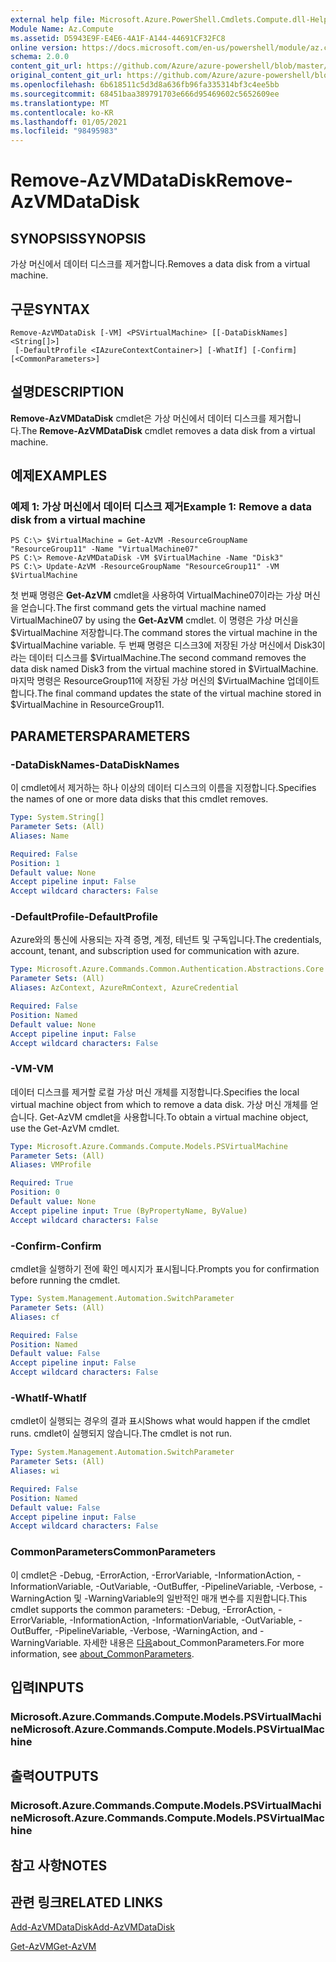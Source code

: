 ```yaml
---
external help file: Microsoft.Azure.PowerShell.Cmdlets.Compute.dll-Help.xml
Module Name: Az.Compute
ms.assetid: D5943E9F-E4E6-4A1F-A144-44691CF32FC8
online version: https://docs.microsoft.com/en-us/powershell/module/az.compute/remove-azvmdatadisk
schema: 2.0.0
content_git_url: https://github.com/Azure/azure-powershell/blob/master/src/Compute/Compute/help/Remove-AzVMDataDisk.md
original_content_git_url: https://github.com/Azure/azure-powershell/blob/master/src/Compute/Compute/help/Remove-AzVMDataDisk.md
ms.openlocfilehash: 6b618511c5d3d8a636fb96fa335314bf3c4ee5bb
ms.sourcegitcommit: 68451baa389791703e666d95469602c5652609ee
ms.translationtype: MT
ms.contentlocale: ko-KR
ms.lasthandoff: 01/05/2021
ms.locfileid: "98495983"
---
```

# <span data-ttu-id="84865-101">Remove-AzVMDataDisk</span><span class="sxs-lookup"><span data-stu-id="84865-101">Remove-AzVMDataDisk</span></span>

## <span data-ttu-id="84865-102">SYNOPSIS</span><span class="sxs-lookup"><span data-stu-id="84865-102">SYNOPSIS</span></span>
<span data-ttu-id="84865-103">가상 머신에서 데이터 디스크를 제거합니다.</span><span class="sxs-lookup"><span data-stu-id="84865-103">Removes a data disk from a virtual machine.</span></span>

## <span data-ttu-id="84865-104">구문</span><span class="sxs-lookup"><span data-stu-id="84865-104">SYNTAX</span></span>

```
Remove-AzVMDataDisk [-VM] <PSVirtualMachine> [[-DataDiskNames] <String[]>]
 [-DefaultProfile <IAzureContextContainer>] [-WhatIf] [-Confirm] [<CommonParameters>]
```

## <span data-ttu-id="84865-105">설명</span><span class="sxs-lookup"><span data-stu-id="84865-105">DESCRIPTION</span></span>
<span data-ttu-id="84865-106">**Remove-AzVMDataDisk** cmdlet은 가상 머신에서 데이터 디스크를 제거합니다.</span><span class="sxs-lookup"><span data-stu-id="84865-106">The **Remove-AzVMDataDisk** cmdlet removes a data disk from a virtual machine.</span></span>

## <span data-ttu-id="84865-107">예제</span><span class="sxs-lookup"><span data-stu-id="84865-107">EXAMPLES</span></span>

### <span data-ttu-id="84865-108">예제 1: 가상 머신에서 데이터 디스크 제거</span><span class="sxs-lookup"><span data-stu-id="84865-108">Example 1: Remove a data disk from a virtual machine</span></span>
```
PS C:\> $VirtualMachine = Get-AzVM -ResourceGroupName "ResourceGroup11" -Name "VirtualMachine07" 
PS C:\> Remove-AzVMDataDisk -VM $VirtualMachine -Name "Disk3"
PS C:\> Update-AzVM -ResourceGroupName "ResourceGroup11" -VM $VirtualMachine
```

<span data-ttu-id="84865-109">첫 번째 명령은 **Get-AzVM** cmdlet을 사용하여 VirtualMachine07이라는 가상 머신을 얻습니다.</span><span class="sxs-lookup"><span data-stu-id="84865-109">The first command gets the virtual machine named VirtualMachine07 by using the **Get-AzVM** cmdlet.</span></span>
<span data-ttu-id="84865-110">이 명령은 가상 머신을 $VirtualMachine 저장합니다.</span><span class="sxs-lookup"><span data-stu-id="84865-110">The command stores the virtual machine in the $VirtualMachine variable.</span></span>
<span data-ttu-id="84865-111">두 번째 명령은 디스크3에 저장된 가상 머신에서 Disk3이라는 데이터 디스크를 $VirtualMachine.</span><span class="sxs-lookup"><span data-stu-id="84865-111">The second command removes the data disk named Disk3 from the virtual machine stored in $VirtualMachine.</span></span>
<span data-ttu-id="84865-112">마지막 명령은 ResourceGroup11에 저장된 가상 머신의 $VirtualMachine 업데이트합니다.</span><span class="sxs-lookup"><span data-stu-id="84865-112">The final command updates the state of the virtual machine stored in $VirtualMachine in ResourceGroup11.</span></span>

## <span data-ttu-id="84865-113">PARAMETERS</span><span class="sxs-lookup"><span data-stu-id="84865-113">PARAMETERS</span></span>

### <span data-ttu-id="84865-114">-DataDiskNames</span><span class="sxs-lookup"><span data-stu-id="84865-114">-DataDiskNames</span></span>
<span data-ttu-id="84865-115">이 cmdlet에서 제거하는 하나 이상의 데이터 디스크의 이름을 지정합니다.</span><span class="sxs-lookup"><span data-stu-id="84865-115">Specifies the names of one or more data disks that this cmdlet removes.</span></span>

```yaml
Type: System.String[]
Parameter Sets: (All)
Aliases: Name

Required: False
Position: 1
Default value: None
Accept pipeline input: False
Accept wildcard characters: False
```

### <span data-ttu-id="84865-116">-DefaultProfile</span><span class="sxs-lookup"><span data-stu-id="84865-116">-DefaultProfile</span></span>
<span data-ttu-id="84865-117">Azure와의 통신에 사용되는 자격 증명, 계정, 테넌트 및 구독입니다.</span><span class="sxs-lookup"><span data-stu-id="84865-117">The credentials, account, tenant, and subscription used for communication with azure.</span></span>

```yaml
Type: Microsoft.Azure.Commands.Common.Authentication.Abstractions.Core.IAzureContextContainer
Parameter Sets: (All)
Aliases: AzContext, AzureRmContext, AzureCredential

Required: False
Position: Named
Default value: None
Accept pipeline input: False
Accept wildcard characters: False
```

### <span data-ttu-id="84865-118">-VM</span><span class="sxs-lookup"><span data-stu-id="84865-118">-VM</span></span>
<span data-ttu-id="84865-119">데이터 디스크를 제거할 로컬 가상 머신 개체를 지정합니다.</span><span class="sxs-lookup"><span data-stu-id="84865-119">Specifies the local virtual machine object from which to remove a data disk.</span></span>
<span data-ttu-id="84865-120">가상 머신 개체를 얻습니다. Get-AzVM cmdlet을 사용합니다.</span><span class="sxs-lookup"><span data-stu-id="84865-120">To obtain a virtual machine object, use the Get-AzVM cmdlet.</span></span>

```yaml
Type: Microsoft.Azure.Commands.Compute.Models.PSVirtualMachine
Parameter Sets: (All)
Aliases: VMProfile

Required: True
Position: 0
Default value: None
Accept pipeline input: True (ByPropertyName, ByValue)
Accept wildcard characters: False
```

### <span data-ttu-id="84865-121">-Confirm</span><span class="sxs-lookup"><span data-stu-id="84865-121">-Confirm</span></span>
<span data-ttu-id="84865-122">cmdlet을 실행하기 전에 확인 메시지가 표시됩니다.</span><span class="sxs-lookup"><span data-stu-id="84865-122">Prompts you for confirmation before running the cmdlet.</span></span>

```yaml
Type: System.Management.Automation.SwitchParameter
Parameter Sets: (All)
Aliases: cf

Required: False
Position: Named
Default value: False
Accept pipeline input: False
Accept wildcard characters: False
```

### <span data-ttu-id="84865-123">-WhatIf</span><span class="sxs-lookup"><span data-stu-id="84865-123">-WhatIf</span></span>
<span data-ttu-id="84865-124">cmdlet이 실행되는 경우의 결과 표시</span><span class="sxs-lookup"><span data-stu-id="84865-124">Shows what would happen if the cmdlet runs.</span></span> <span data-ttu-id="84865-125">cmdlet이 실행되지 않습니다.</span><span class="sxs-lookup"><span data-stu-id="84865-125">The cmdlet is not run.</span></span>

```yaml
Type: System.Management.Automation.SwitchParameter
Parameter Sets: (All)
Aliases: wi

Required: False
Position: Named
Default value: False
Accept pipeline input: False
Accept wildcard characters: False
```

### <span data-ttu-id="84865-126">CommonParameters</span><span class="sxs-lookup"><span data-stu-id="84865-126">CommonParameters</span></span>
<span data-ttu-id="84865-127">이 cmdlet은 -Debug, -ErrorAction, -ErrorVariable, -InformationAction, -InformationVariable, -OutVariable, -OutBuffer, -PipelineVariable, -Verbose, -WarningAction 및 -WarningVariable의 일반적인 매개 변수를 지원합니다.</span><span class="sxs-lookup"><span data-stu-id="84865-127">This cmdlet supports the common parameters: -Debug, -ErrorAction, -ErrorVariable, -InformationAction, -InformationVariable, -OutVariable, -OutBuffer, -PipelineVariable, -Verbose, -WarningAction, and -WarningVariable.</span></span> <span data-ttu-id="84865-128">자세한 내용은 [다음](http://go.microsoft.com/fwlink/?LinkID=113216)about_CommonParameters.</span><span class="sxs-lookup"><span data-stu-id="84865-128">For more information, see [about_CommonParameters](http://go.microsoft.com/fwlink/?LinkID=113216).</span></span>

## <span data-ttu-id="84865-129">입력</span><span class="sxs-lookup"><span data-stu-id="84865-129">INPUTS</span></span>

### <span data-ttu-id="84865-130">Microsoft.Azure.Commands.Compute.Models.PSVirtualMachine</span><span class="sxs-lookup"><span data-stu-id="84865-130">Microsoft.Azure.Commands.Compute.Models.PSVirtualMachine</span></span>

## <span data-ttu-id="84865-131">출력</span><span class="sxs-lookup"><span data-stu-id="84865-131">OUTPUTS</span></span>

### <span data-ttu-id="84865-132">Microsoft.Azure.Commands.Compute.Models.PSVirtualMachine</span><span class="sxs-lookup"><span data-stu-id="84865-132">Microsoft.Azure.Commands.Compute.Models.PSVirtualMachine</span></span>

## <span data-ttu-id="84865-133">참고 사항</span><span class="sxs-lookup"><span data-stu-id="84865-133">NOTES</span></span>

## <span data-ttu-id="84865-134">관련 링크</span><span class="sxs-lookup"><span data-stu-id="84865-134">RELATED LINKS</span></span>

[<span data-ttu-id="84865-135">Add-AzVMDataDisk</span><span class="sxs-lookup"><span data-stu-id="84865-135">Add-AzVMDataDisk</span></span>](./Add-AzVMDataDisk.md)

[<span data-ttu-id="84865-136">Get-AzVM</span><span class="sxs-lookup"><span data-stu-id="84865-136">Get-AzVM</span></span>](./Get-AzVM.md)


